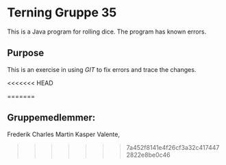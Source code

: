 # Terning Gruppe 35
This is a Java program for rolling dice.
The program has known errors. 

## Purpose
This is an exercise in using _GIT_ to fix errors and trace the changes.

<<<<<<< HEAD

=======
## Gruppemedlemmer:
Frederik Charles Martin
Kasper Valente, 
>>>>>>> 7a452f8141e4f26cf3a32c4174472822e8be0c46

